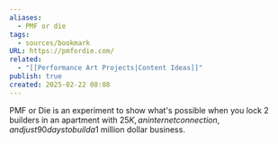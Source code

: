 ```yaml
---
aliases:
  - PMF or die
tags:
  - sources/bookmark
URL: https://pmfordie.com/
related:
  - "[[Performance Art Projects|Content Ideas]]"
publish: true
created: 2025-02-22 08:08
---
```


PMF or Die is an experiment to show what's possible when you lock 2 builders in an apartment with $25K, an internet connection, and just 90 days to build a $1 million dollar business.